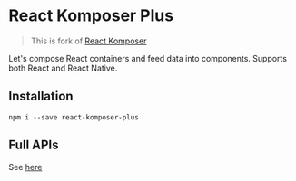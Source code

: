 # React Komposer Plus

> This is fork of [React Komposer](https://github.com/kadirahq/react-komposer)

Let's compose React containers and feed data into components. Supports both React and React Native.

## Installation

```
npm i --save react-komposer-plus
```

## Full APIs

See [here](https://github.com/sammkj/react-komposer-plus/blob/master/docs/api.md)
